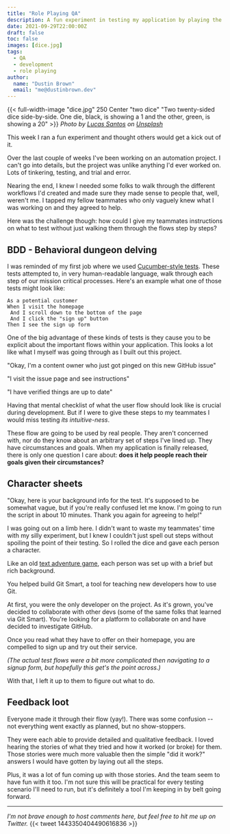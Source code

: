 ```yaml
---
title: "Role Playing QA"
description: A fun experiment in testing my application by playing the role of a user.
date: 2021-09-29T22:00:00Z
draft: false
toc: false
images: [dice.jpg]
tags:
  - QA
  - development
  - role playing
author:
  name: "Dustin Brown"
  email: "me@dustinbrown.dev"
---
```


{{< full-width-image "dice.jpg" 250 Center "two dice" "Two twenty-sided dice side-by-side. One die, black, is showing a 1 and the other, green, is showing a 20" >}}
<em class="attribution">Photo by [Lucas Santos](https://unsplash.com/@_staticvoid) on [Unsplash](https://unsplash.com)</em>

This week I ran a fun experiment and thought others would get a kick out of it.

Over the last couple of weeks I've been working on an automation project. I can't go into details, but the project was unlike anything I'd ever worked on. Lots of tinkering, testing, and trial and error.

Nearing the end, I knew I needed some folks to walk through the different workflows I'd created and made sure they made sense to people that, well, weren't me. I tapped my fellow teammates who only vaguely knew what I was working on and they agreed to help.

Here was the challenge though: how could I give my teammates instructions on what to test without just walking them through the flows step by steps?

## BDD - Behavioral dungeon delving

I was reminded of my first job where we used [Cucumber-style tests](https://en.wikipedia.org/wiki/Cucumber_(software)). These tests attempted to, in very human-readable language, walk through each step of our mission critical processes. Here's an example what one of those tests might look like:

```
As a potential customer
When I visit the homepage
 And I scroll down to the bottom of the page
 And I click the "sign up" button
Then I see the sign up form
```

One of the big advantage of these kinds of tests is they cause you to be explicit about the important flows within your application. This looks a lot like what I myself was going through as I built out this project.

"Okay, I'm a content owner who just got pinged on this new GitHub issue"

"I visit the issue page and see instructions"

"I have verified things are up to date"

Having that mental checklist of what the user flow should look like is crucial during development. But if I were to give these steps to my teammates I would miss testing _its intuitive-ness_.

These flow are going to be used by real people. They aren't concerned with, nor do they know about an arbitrary set of steps I've lined up. They have circumstances and goals. When my application is finally released, there is only one question I care about: **does it help people reach their goals given their circumstances?**

## Character sheets

"Okay, here is your background info for the test. It's supposed to be somewhat vague, but if you're really confused let me know. I'm going to run the script in about 10 minutes. Thank you again for agreeing to help!"

I was going out on a limb here. I didn't want to waste my teammates' time with my silly experiment, but I knew I couldn't just spell out steps without spoiling the point of their testing. So I rolled the dice and gave each person a character.

Like an old [text adventure game](https://en.wikipedia.org/wiki/Interactive_fiction), each person was set up with a brief but rich background.

<div class="zork">
  <p>
    You helped build Git Smart, a tool for teaching new developers how to use Git.
  </p>
  <p>
    At first, you were the only developer on the project. As it's grown, you've decided to collaborate with other devs (some of the same folks that learned via Git Smart). You're looking for a platform to collaborate on and have decided to investigate GitHub.
  </p>
  <p>
    Once you read what they have to offer on their homepage, you are compelled to sign up and try out their service.
  </p>
</div>

_(The actual test flows were a bit more complicated then navigating to a signup form, but hopefully this get's the point across.)_

With that, I left it up to them to figure out what to do.

## Feedback loot

Everyone made it through their flow (yay!). There was some confusion -- not everything went exactly as planned, but no show-stoppers.

They were each able to provide detailed and qualitative feedback. I loved hearing the stories of what they tried and how it worked (or broke) for them. Those stories were much more valuable then the simple "did it work?" answers I would have gotten by laying out all the steps.

Plus, it was a lot of fun coming up with those stories. And the team seem to have fun with it too. I'm not sure this will be practical for every testing scenario I'll need to run, but it's definitely a tool I'm keeping in by belt going forward.

---

_I'm not brave enough to host comments here, but feel free to hit me up on Twitter._
{{< tweet 1443350404490616836 >}}
